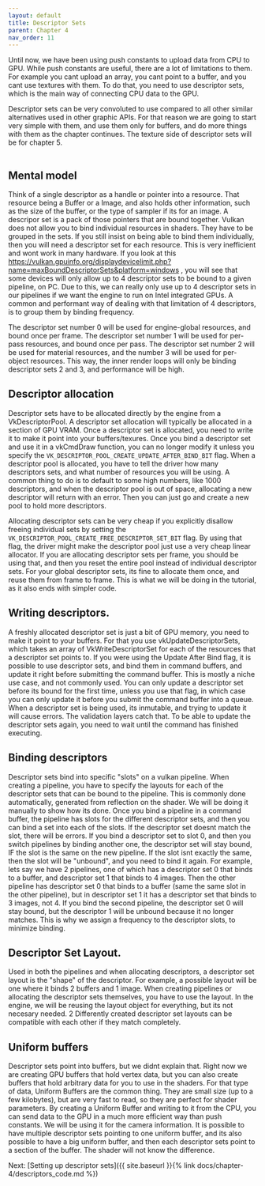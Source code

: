 ```yaml
---
layout: default
title: Descriptor Sets
parent: Chapter 4
nav_order: 11
---
```


Until now, we have been using push constants to upload data from CPU to GPU. While push constants are useful, there are a lot of limitations to them. For example you cant upload an array, you cant point to a buffer, and you cant use textures with them.
To do that, you need to use descriptor sets, which is the main way of connecting CPU data to the GPU.

Descriptor sets can be very convoluted to use compared to all other similar alternatives used in other graphic APIs. For that reason we are going to start very simple with them, and use them only for buffers, and do more things with them as the chapter continues. The texture side of descriptor sets will be for chapter 5.


<div class="mxgraph" style="max-width:100%;border:1px solid transparent;" data-mxgraph="{&quot;highlight&quot;:&quot;#0000ff&quot;,&quot;nav&quot;:true,&quot;resize&quot;:true,&quot;toolbar&quot;:&quot;zoom layers lightbox&quot;,&quot;edit&quot;:&quot;_blank&quot;,&quot;xml&quot;:&quot;&lt;mxfile host=\&quot;70c576ae-11ba-45ea-9fad-4cfdcf2b4028\&quot; modified=\&quot;2020-10-02T10:13:19.561Z\&quot; agent=\&quot;5.0 (Windows NT 10.0; Win64; x64) AppleWebKit/537.36 (KHTML, like Gecko) Code/1.49.1 Chrome/83.0.4103.122 Electron/9.2.1 Safari/537.36\&quot; etag=\&quot;0ilY2usp6Szwj0oOiUTl\&quot; version=\&quot;13.6.5\&quot;&gt;&lt;diagram id=\&quot;6hGFLwfOUW9BJ-s0fimq\&quot; name=\&quot;Page-1\&quot;&gt;&lt;mxGraphModel dx=\&quot;1085\&quot; dy=\&quot;932\&quot; grid=\&quot;1\&quot; gridSize=\&quot;10\&quot; guides=\&quot;1\&quot; tooltips=\&quot;1\&quot; connect=\&quot;1\&quot; arrows=\&quot;1\&quot; fold=\&quot;1\&quot; page=\&quot;1\&quot; pageScale=\&quot;1\&quot; pageWidth=\&quot;827\&quot; pageHeight=\&quot;1169\&quot; math=\&quot;0\&quot; shadow=\&quot;0\&quot;&gt;&lt;root&gt;&lt;mxCell id=\&quot;0\&quot;/&gt;&lt;mxCell id=\&quot;1\&quot; parent=\&quot;0\&quot;/&gt;&lt;mxCell id=\&quot;36\&quot; style=\&quot;edgeStyle=orthogonalEdgeStyle;rounded=0;orthogonalLoop=1;jettySize=auto;html=1;\&quot; edge=\&quot;1\&quot; parent=\&quot;1\&quot; source=\&quot;7\&quot;&gt;&lt;mxGeometry relative=\&quot;1\&quot; as=\&quot;geometry\&quot;&gt;&lt;mxPoint x=\&quot;550\&quot; y=\&quot;400\&quot; as=\&quot;targetPoint\&quot;/&gt;&lt;Array as=\&quot;points\&quot;&gt;&lt;mxPoint x=\&quot;500\&quot; y=\&quot;400\&quot;/&gt;&lt;mxPoint x=\&quot;500\&quot; y=\&quot;400\&quot;/&gt;&lt;/Array&gt;&lt;/mxGeometry&gt;&lt;/mxCell&gt;&lt;mxCell id=\&quot;7\&quot; value=\&quot;VkDescriptorSet\&quot; style=\&quot;rounded=1;whiteSpace=wrap;html=1;fillColor=#a20025;strokeColor=#6F0000;fontColor=#ffffff;\&quot; parent=\&quot;1\&quot; vertex=\&quot;1\&quot;&gt;&lt;mxGeometry x=\&quot;340\&quot; y=\&quot;370\&quot; width=\&quot;120\&quot; height=\&quot;60\&quot; as=\&quot;geometry\&quot;/&gt;&lt;/mxCell&gt;&lt;mxCell id=\&quot;26\&quot; style=\&quot;edgeStyle=orthogonalEdgeStyle;shape=flexArrow;rounded=0;orthogonalLoop=1;jettySize=auto;html=1;entryX=0.5;entryY=0;entryDx=0;entryDy=0;\&quot; parent=\&quot;1\&quot; source=\&quot;8\&quot; target=\&quot;7\&quot; edge=\&quot;1\&quot;&gt;&lt;mxGeometry relative=\&quot;1\&quot; as=\&quot;geometry\&quot;/&gt;&lt;/mxCell&gt;&lt;mxCell id=\&quot;28\&quot; value=\&quot;Allocate&amp;lt;br style=&amp;quot;font-size: 18px;&amp;quot;&amp;gt;\&quot; style=\&quot;edgeLabel;html=1;align=center;verticalAlign=middle;resizable=0;points=[];fontSize=18;\&quot; parent=\&quot;26\&quot; vertex=\&quot;1\&quot; connectable=\&quot;0\&quot;&gt;&lt;mxGeometry x=\&quot;-0.3091\&quot; y=\&quot;-2\&quot; relative=\&quot;1\&quot; as=\&quot;geometry\&quot;&gt;&lt;mxPoint as=\&quot;offset\&quot;/&gt;&lt;/mxGeometry&gt;&lt;/mxCell&gt;&lt;mxCell id=\&quot;8\&quot; value=\&quot;VkDescriptorPool\&quot; style=\&quot;rounded=1;whiteSpace=wrap;html=1;fillColor=#a20025;strokeColor=#6F0000;fontColor=#ffffff;\&quot; parent=\&quot;1\&quot; vertex=\&quot;1\&quot;&gt;&lt;mxGeometry x=\&quot;340\&quot; y=\&quot;120\&quot; width=\&quot;120\&quot; height=\&quot;60\&quot; as=\&quot;geometry\&quot;/&gt;&lt;/mxCell&gt;&lt;mxCell id=\&quot;38\&quot; style=\&quot;edgeStyle=orthogonalEdgeStyle;rounded=0;orthogonalLoop=1;jettySize=auto;html=1;\&quot; edge=\&quot;1\&quot; parent=\&quot;1\&quot; source=\&quot;32\&quot;&gt;&lt;mxGeometry relative=\&quot;1\&quot; as=\&quot;geometry\&quot;&gt;&lt;mxPoint x=\&quot;690\&quot; y=\&quot;260\&quot; as=\&quot;targetPoint\&quot;/&gt;&lt;Array as=\&quot;points\&quot;&gt;&lt;mxPoint x=\&quot;700\&quot; y=\&quot;350\&quot;/&gt;&lt;mxPoint x=\&quot;700\&quot; y=\&quot;260\&quot;/&gt;&lt;/Array&gt;&lt;/mxGeometry&gt;&lt;/mxCell&gt;&lt;mxCell id=\&quot;32\&quot; value=\&quot;0: Buffer Descriptor\&quot; style=\&quot;rounded=1;whiteSpace=wrap;html=1;fillColor=#a20025;strokeColor=#6F0000;fontColor=#ffffff;\&quot; vertex=\&quot;1\&quot; parent=\&quot;1\&quot;&gt;&lt;mxGeometry x=\&quot;560\&quot; y=\&quot;340\&quot; width=\&quot;120\&quot; height=\&quot;20\&quot; as=\&quot;geometry\&quot;/&gt;&lt;/mxCell&gt;&lt;mxCell id=\&quot;40\&quot; style=\&quot;edgeStyle=orthogonalEdgeStyle;rounded=0;orthogonalLoop=1;jettySize=auto;html=1;\&quot; edge=\&quot;1\&quot; parent=\&quot;1\&quot; source=\&quot;33\&quot;&gt;&lt;mxGeometry relative=\&quot;1\&quot; as=\&quot;geometry\&quot;&gt;&lt;mxPoint x=\&quot;860\&quot; y=\&quot;260\&quot; as=\&quot;targetPoint\&quot;/&gt;&lt;/mxGeometry&gt;&lt;/mxCell&gt;&lt;mxCell id=\&quot;33\&quot; value=\&quot;1: Buffer Descriptor\&quot; style=\&quot;rounded=1;whiteSpace=wrap;html=1;fillColor=#a20025;strokeColor=#6F0000;fontColor=#ffffff;\&quot; vertex=\&quot;1\&quot; parent=\&quot;1\&quot;&gt;&lt;mxGeometry x=\&quot;560\&quot; y=\&quot;370\&quot; width=\&quot;120\&quot; height=\&quot;20\&quot; as=\&quot;geometry\&quot;/&gt;&lt;/mxCell&gt;&lt;mxCell id=\&quot;41\&quot; style=\&quot;edgeStyle=orthogonalEdgeStyle;rounded=0;orthogonalLoop=1;jettySize=auto;html=1;\&quot; edge=\&quot;1\&quot; parent=\&quot;1\&quot; source=\&quot;34\&quot;&gt;&lt;mxGeometry relative=\&quot;1\&quot; as=\&quot;geometry\&quot;&gt;&lt;mxPoint x=\&quot;850\&quot; y=\&quot;440\&quot; as=\&quot;targetPoint\&quot;/&gt;&lt;/mxGeometry&gt;&lt;/mxCell&gt;&lt;mxCell id=\&quot;34\&quot; value=\&quot;2: Image&amp;amp;nbsp;Descriptor\&quot; style=\&quot;rounded=1;whiteSpace=wrap;html=1;fillColor=#a20025;strokeColor=#6F0000;fontColor=#ffffff;\&quot; vertex=\&quot;1\&quot; parent=\&quot;1\&quot;&gt;&lt;mxGeometry x=\&quot;560\&quot; y=\&quot;400\&quot; width=\&quot;120\&quot; height=\&quot;20\&quot; as=\&quot;geometry\&quot;/&gt;&lt;/mxCell&gt;&lt;mxCell id=\&quot;43\&quot; style=\&quot;edgeStyle=orthogonalEdgeStyle;rounded=0;orthogonalLoop=1;jettySize=auto;html=1;\&quot; edge=\&quot;1\&quot; parent=\&quot;1\&quot; source=\&quot;35\&quot;&gt;&lt;mxGeometry relative=\&quot;1\&quot; as=\&quot;geometry\&quot;&gt;&lt;mxPoint x=\&quot;730\&quot; y=\&quot;530\&quot; as=\&quot;targetPoint\&quot;/&gt;&lt;/mxGeometry&gt;&lt;/mxCell&gt;&lt;mxCell id=\&quot;35\&quot; value=\&quot;3: Buffer Descriptor\&quot; style=\&quot;rounded=1;whiteSpace=wrap;html=1;fillColor=#a20025;strokeColor=#6F0000;fontColor=#ffffff;\&quot; vertex=\&quot;1\&quot; parent=\&quot;1\&quot;&gt;&lt;mxGeometry x=\&quot;560\&quot; y=\&quot;430\&quot; width=\&quot;120\&quot; height=\&quot;20\&quot; as=\&quot;geometry\&quot;/&gt;&lt;/mxCell&gt;&lt;mxCell id=\&quot;37\&quot; value=\&quot;Holds\&quot; style=\&quot;text;html=1;align=center;verticalAlign=middle;resizable=0;points=[];autosize=1;\&quot; vertex=\&quot;1\&quot; parent=\&quot;1\&quot;&gt;&lt;mxGeometry x=\&quot;475\&quot; y=\&quot;380\&quot; width=\&quot;50\&quot; height=\&quot;20\&quot; as=\&quot;geometry\&quot;/&gt;&lt;/mxCell&gt;&lt;mxCell id=\&quot;39\&quot; value=\&quot;BUFFER&amp;lt;br&amp;gt;\&quot; style=\&quot;whiteSpace=wrap;html=1;\&quot; vertex=\&quot;1\&quot; parent=\&quot;1\&quot;&gt;&lt;mxGeometry x=\&quot;690\&quot; y=\&quot;230\&quot; width=\&quot;350\&quot; height=\&quot;20\&quot; as=\&quot;geometry\&quot;/&gt;&lt;/mxCell&gt;&lt;mxCell id=\&quot;42\&quot; value=\&quot;IMAGE&amp;lt;br&amp;gt;\&quot; style=\&quot;whiteSpace=wrap;html=1;\&quot; vertex=\&quot;1\&quot; parent=\&quot;1\&quot;&gt;&lt;mxGeometry x=\&quot;830\&quot; y=\&quot;440\&quot; width=\&quot;60\&quot; height=\&quot;60\&quot; as=\&quot;geometry\&quot;/&gt;&lt;/mxCell&gt;&lt;mxCell id=\&quot;44\&quot; value=\&quot;BUFFER&amp;lt;br&amp;gt;\&quot; style=\&quot;whiteSpace=wrap;html=1;\&quot; vertex=\&quot;1\&quot; parent=\&quot;1\&quot;&gt;&lt;mxGeometry x=\&quot;730\&quot; y=\&quot;540\&quot; width=\&quot;160\&quot; height=\&quot;30\&quot; as=\&quot;geometry\&quot;/&gt;&lt;/mxCell&gt;&lt;mxCell id=\&quot;46\&quot; value=\&quot;byte 0&amp;lt;br&amp;gt;\&quot; style=\&quot;text;html=1;align=center;verticalAlign=middle;resizable=0;points=[];autosize=1;\&quot; vertex=\&quot;1\&quot; parent=\&quot;1\&quot;&gt;&lt;mxGeometry x=\&quot;710\&quot; y=\&quot;270\&quot; width=\&quot;50\&quot; height=\&quot;20\&quot; as=\&quot;geometry\&quot;/&gt;&lt;/mxCell&gt;&lt;mxCell id=\&quot;47\&quot; value=\&quot;Byte 500&amp;lt;br&amp;gt;\&quot; style=\&quot;text;html=1;align=center;verticalAlign=middle;resizable=0;points=[];autosize=1;\&quot; vertex=\&quot;1\&quot; parent=\&quot;1\&quot;&gt;&lt;mxGeometry x=\&quot;870\&quot; y=\&quot;270\&quot; width=\&quot;60\&quot; height=\&quot;20\&quot; as=\&quot;geometry\&quot;/&gt;&lt;/mxCell&gt;&lt;mxCell id=\&quot;53\&quot; style=\&quot;edgeStyle=orthogonalEdgeStyle;rounded=0;orthogonalLoop=1;jettySize=auto;html=1;\&quot; edge=\&quot;1\&quot; parent=\&quot;1\&quot; source=\&quot;48\&quot;&gt;&lt;mxGeometry relative=\&quot;1\&quot; as=\&quot;geometry\&quot;&gt;&lt;mxPoint x=\&quot;360\&quot; y=\&quot;250\&quot; as=\&quot;targetPoint\&quot;/&gt;&lt;/mxGeometry&gt;&lt;/mxCell&gt;&lt;mxCell id=\&quot;48\&quot; value=\&quot;VkDescriptorSet&amp;lt;br&amp;gt;Layout\&quot; style=\&quot;whiteSpace=wrap;html=1;verticalAlign=top;\&quot; vertex=\&quot;1\&quot; parent=\&quot;1\&quot;&gt;&lt;mxGeometry x=\&quot;110\&quot; y=\&quot;190\&quot; width=\&quot;120\&quot; height=\&quot;150\&quot; as=\&quot;geometry\&quot;/&gt;&lt;/mxCell&gt;&lt;mxCell id=\&quot;49\&quot; value=\&quot;0: Buffer\&quot; style=\&quot;rounded=1;whiteSpace=wrap;html=1;fillColor=#a20025;strokeColor=#6F0000;fontColor=#ffffff;\&quot; vertex=\&quot;1\&quot; parent=\&quot;1\&quot;&gt;&lt;mxGeometry x=\&quot;109\&quot; y=\&quot;230\&quot; width=\&quot;120\&quot; height=\&quot;20\&quot; as=\&quot;geometry\&quot;/&gt;&lt;/mxCell&gt;&lt;mxCell id=\&quot;50\&quot; value=\&quot;1: Buffer\&quot; style=\&quot;rounded=1;whiteSpace=wrap;html=1;fillColor=#a20025;strokeColor=#6F0000;fontColor=#ffffff;\&quot; vertex=\&quot;1\&quot; parent=\&quot;1\&quot;&gt;&lt;mxGeometry x=\&quot;110\&quot; y=\&quot;260\&quot; width=\&quot;120\&quot; height=\&quot;20\&quot; as=\&quot;geometry\&quot;/&gt;&lt;/mxCell&gt;&lt;mxCell id=\&quot;51\&quot; value=\&quot;2: Image\&quot; style=\&quot;rounded=1;whiteSpace=wrap;html=1;fillColor=#a20025;strokeColor=#6F0000;fontColor=#ffffff;\&quot; vertex=\&quot;1\&quot; parent=\&quot;1\&quot;&gt;&lt;mxGeometry x=\&quot;110\&quot; y=\&quot;290\&quot; width=\&quot;120\&quot; height=\&quot;20\&quot; as=\&quot;geometry\&quot;/&gt;&lt;/mxCell&gt;&lt;mxCell id=\&quot;52\&quot; value=\&quot;3: Buffer\&quot; style=\&quot;rounded=1;whiteSpace=wrap;html=1;fillColor=#a20025;strokeColor=#6F0000;fontColor=#ffffff;\&quot; vertex=\&quot;1\&quot; parent=\&quot;1\&quot;&gt;&lt;mxGeometry x=\&quot;110\&quot; y=\&quot;320\&quot; width=\&quot;120\&quot; height=\&quot;20\&quot; as=\&quot;geometry\&quot;/&gt;&lt;/mxCell&gt;&lt;mxCell id=\&quot;54\&quot; value=\&quot;Pointers&amp;lt;br&amp;gt;\&quot; style=\&quot;text;html=1;align=center;verticalAlign=middle;resizable=0;points=[];autosize=1;\&quot; vertex=\&quot;1\&quot; parent=\&quot;1\&quot;&gt;&lt;mxGeometry x=\&quot;690\&quot; y=\&quot;380\&quot; width=\&quot;60\&quot; height=\&quot;20\&quot; as=\&quot;geometry\&quot;/&gt;&lt;/mxCell&gt;&lt;/root&gt;&lt;/mxGraphModel&gt;&lt;/diagram&gt;&lt;/mxfile&gt;&quot;}"></div>
<script type="text/javascript" src="https://app.diagrams.net/js/viewer-static.min.js"></script>

## Mental model
Think of a single descriptor as a handle or pointer into a resource. That resource being a Buffer or a Image, and also holds other information, such as the size of the buffer, or the type of sampler if its for an image.
A descripor set is a pack of those pointers that are bound together. Vulkan does not allow you to bind individual resources in shaders. They have to be grouped in the sets. If you still insist on being able to bind them individually, then you will need a descriptor set for each resource. This is very inefficient and wont work in many hardware.
If you look at this https://vulkan.gpuinfo.org/displaydevicelimit.php?name=maxBoundDescriptorSets&platform=windows , you will see that some devices will only allow up to 4 descriptor sets to be bound to a given pipeline, on PC. Due to this, we can really only use up to 4 descriptor sets in our pipelines if we want the engine to run on Intel integrated GPUs.
A common and performant way of dealing with that limitation of 4 descriptors, is to group them by binding frequency.

The descriptor set number 0 will be used for engine-global resources, and bound once per frame.
The descriptor set number 1 will be used for per-pass resources, and bound once per pass.
The descriptor set number 2 will be used for material resources, and the number 3 will be used for per-object resources.
This way, the inner render loops will only be binding descriptor sets 2 and 3, and performance will be high.


## Descriptor allocation
Descriptor sets have to be allocated directly by the engine from a VkDescriptorPool. A descriptor set allocation will typically be allocated in a section of GPU VRAM. Once a descriptor set is allocated, you need to write it to make it point into your buffers/texures. Once you bind a descriptor set and use it in a vkCmdDraw function, you can no longer modify it unless you specify the `VK_DESCRIPTOR_POOL_CREATE_UPDATE_AFTER_BIND_BIT` flag. When a descriptor pool is allocated, you have to tell the driver how many descriptors sets, and what number of resources you will be using. 
A common thing to do is to default to some high numbers, like 1000 descriptors, and when the descriptor pool is out of space, allocating a new descriptor will return with an error. Then you can just go and create a new pool to hold more descriptors.

Allocating descriptor sets can be very cheap if you explicitly disallow freeing individual sets by setting the `VK_DESCRIPTOR_POOL_CREATE_FREE_DESCRIPTOR_SET_BIT` flag. By using that flag, the driver might make the descriptor pool just use a very cheap linear allocator. If you are allocating descriptor sets per frame, you should be using that, and then you reset the entire pool instead of individual descriptor sets.
For your global descriptor sets, its fine to allocate them once, and reuse them from frame to frame. This is what we will be doing in the tutorial, as it also ends with simpler code.

## Writing descriptors.
A freshly allocated descriptor set is just a bit of GPU memory, you need to make it point to your buffers. For that you use vkUpdateDescriptorSets, which takes an array of VkWriteDescriptorSet for each of the resources that a descriptor set points to. If you were using the Update After Bind flag, it is possible to use descriptor sets, and bind them in command buffers, and update it right before submitting the command buffer. This is mostly a niche use case, and not commonly used.
You can only update a descriptor set before its bound for the first time, unless you use that flag, in which case you can only update it before you submit the command buffer into a queue.
When a descriptor set is being used, its inmutable, and trying to update it will cause errors. The validation layers catch that. To be able to update the descriptor sets again, you need to wait until the command has finished executing.

## Binding descriptors
Descriptor sets bind into specific "slots" on a vulkan pipeline. When creating a pipeline, you have to specify the layouts for each of the descriptor sets that can be bound to the pipeline. This is commonly done automatically, generated from reflection on the shader. We will be doing it manually to show how its done. 
Once you bind a pipeline in a command buffer, the pipeline has slots for the different descriptor sets, and then you can bind a set into each of the slots. If the descriptor set doesnt match the slot, there will be errors.
If you bind a descriptor set to slot 0, and then you switch pipelines by binding another one, the descriptor set will stay bound, IF the slot is the same on the new pipeline. If the slot isnt exactly the same, then the slot will be "unbound", and you need to bind it again.
For example, lets say we have 2 pipelines, one of which has a descriptor set 0 that binds to a buffer, and descriptor set 1 that binds to 4 images. Then the other pipeline has descriptor set 0 that binds to a buffer (same the same slot in the other pipeline), but in descriptor set 1 it has a descriptor set that binds to 3 images, not 4. If you bind the second pipeline, the descriptor set 0 will stay bound, but the descriptor 1 will be unbound because it no longer matches. This is why we assign a frequency to the descriptor slots, to minimize binding.

## Descriptor Set Layout.
Used in both the pipelines and when allocating descriptors, a descriptor set layout is the "shape" of the descriptor. For example, a possible layout will be one where it binds 2 buffers and 1 image. When creating pipelines or allocating the descriptor sets themselves, you have to use the layout. In the engine, we will be reusing the layout object for everything, but its not necesary needed. 2 Differently created descriptor set layouts can be compatible with each other if they match completely.

## Uniform buffers
Descriptor sets point into buffers, but we didnt explain that. Right now we are creating GPU buffers that hold vertex data, but you can also create buffers that hold arbitrary data for you to use in the shaders. For that type of data, Uniform Buffers are the common thing. They are small size (up to a few kilobytes), but are very fast to read, so they are perfect for shader parameters. By creating a Uniform Buffer and writing to it from the CPU, you can send data to the GPU in a much more efficient way than push constants. We will be using it for the camera information.
It is possible to have multiple descriptor sets pointing to one uniform buffer, and its also possible to have a big uniform buffer, and then each descriptor sets point to a section of the buffer. The shader will not know the difference.



Next: [Setting up descriptor sets]({{ site.baseurl }}{% link docs/chapter-4/descriptors_code.md %})